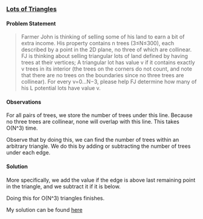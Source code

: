 ### [Lots of Triangles]()

#### Problem Statement
>Farmer John is thinking of selling some of his land to earn a bit of extra income. His property contains n trees (3≤N≤300), each described by a point in the 2D plane, no three of which are collinear. FJ is thinking about selling triangular lots of land defined by having trees at their vertices;
>A triangular lot has value v if it contains exactly v trees in its interior (the trees on the corners do not count, and note that there are no trees on the boundaries since no three trees are collinear). For every v=0…N−3, please help FJ determine how many of his L potential lots have value v.

#### Observations
For all pairs of trees, we store the number of trees under this line. Because no three trees are collinear, none will overlap with this line. This takes O(N^3) time. 

Observe that by doing this, we can find the number of trees within an arbitrary triangle. We do this by adding or subtracting the number of trees under each edge.

#### Solution
More specifically, we add the value if the edge is above last remaining point in the triangle, and we subtract it if it is below. 

Doing this for O(N^3) triangles finishes. 

My solution can be found [here](https://github.com/chen-robert/writeups/blob/master/usaco/2016/code/triangles.java)